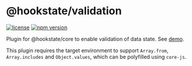 # @hookstate/validation

[![license](https://img.shields.io/github/license/avkonst/hookstate)](https://img.shields.io/github/license/avkonst/hookstate) [![npm version](https://img.shields.io/npm/v/@hookstate/validation.svg?maxAge=300&label=version&colorB=007ec6)](https://www.npmjs.com/package/@hookstate/validation)

Plugin for @hookstate/core to enable validation of data state. See [demo](https://hookstate.netlify.com/plugin-validation).

This plugin requires the target environment to support `Array.from`, `Array.includes` and `Object.values`, which can be polyfilled using `core-js`.
